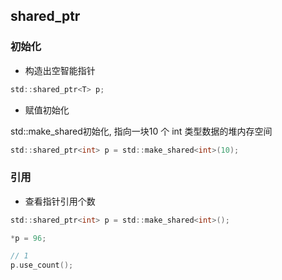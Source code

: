 <!--
 * @Description: 
 * @Version: 1.0
 * @Author: DaLao
 * @Email: dalao_li@163.com
 * @Date: 2022-03-27 21:36:47
 * @LastEditors: DaLao
 * @LastEditTime: 2022-06-27 23:04:49
-->

## shared_ptr


### 初始化


- 构造出空智能指针

```c
std::shared_ptr<T> p;
```


- 赋值初始化

std::make_shared<T>初始化, 指向一块10 个 int 类型数据的堆内存空间

```c
std::shared_ptr<int> p = std::make_shared<int>(10);
```


### 引用

- 查看指针引用个数

```c
std::shared_ptr<int> p = std::make_shared<int>();

*p = 96;

// 1
p.use_count();
```